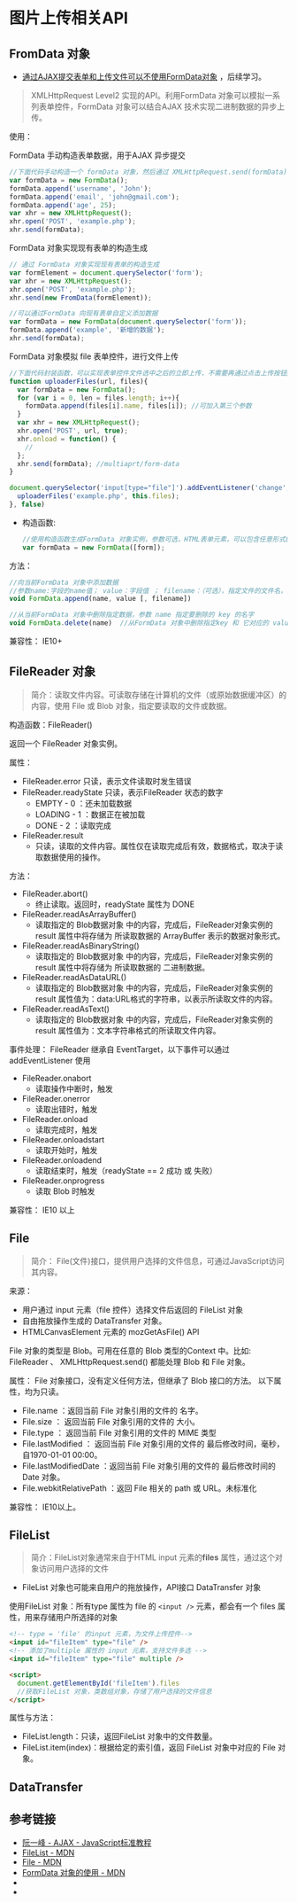 # 图片上传相关API

## FromData 对象

- [通过AJAX提交表单和上传文件可以不使用FormData对象](https://developer.mozilla.org/en-US/docs/Web/API/XMLHttpRequest/Using_XMLHttpRequest#Submitting_forms_and_uploading_files) ，后续学习。

> XMLHttpRequest Level2 实现的API。利用FormData 对象可以模拟一系列表单控件，FormData 对象可以结合AJAX 技术实现二进制数据的异步上传。

使用：

FormData 手动构造表单数据，用于AJAX 异步提交

```javascript
//下面代码手动构造一个 formData 对象，然后通过 XMLHttpRequest.send(formData) 方法提交数据。效果与点击form表单的submit 按钮一样。
var formData = new FormData();
formData.append('username', 'John');
formData.append('email', 'john@gmail.com');
formData.append('age', 25);
var xhr = new XMLHttpRequest();
xhr.open('POST', 'example.php');
xhr.send(formData);
```

FormData 对象实现现有表单的构造生成

```javascript
// 通过 FormData 对象实现现有表单的构造生成
var formElement = document.querySelector('form');
var xhr = new XMLHttpRequest();
xhr.open('POST', 'example.php');
xhr.send(new FromData(formElement));

//可以通过FormData 向现有表单自定义添加数据
var formData = new FormData(document.querySelector('form'));
formData.append('example', '新增的数据');
xhr.send(formData);
```

FormData 对象模拟 file 表单控件，进行文件上传

```javascript
//下面代码封装函数，可以实现表单控件文件选中之后的立即上传，不需要再通过点击上传按钮控制。
function uploaderFiles(url, files){
  var formData = new FormData();
  for (var i = 0, len = files.length; i++){
    formData.append(files[i].name, files[i]); //可加入第三个参数
  }
  var xhr = new XMLHttpRequest();
  xhr.open('POST', url, true);
  xhr.onload = function() {
    //
  };
  xhr.send(formData); //multiaprt/form-data
}

document.querySelector('input[type="file"]').addEventListener('change', function(e){
  uploaderFiles('example.php', this.files);
}, false)
```

- 构造函数:
  ```javascript
  //使用构造函数生成FormData 对象实例，参数可选，HTML表单元素，可以包含任意形式的表单控件，实现表单数据的构造生成。
  var formData = new FormData([form]);
  ```
方法：

```javascript
//向当前FormData 对象中添加数据
//参数name:字段的name值； value：字段值 ； filename：（可选），指定文件的文件名，当value参数被指定为Blob 或 File 对象时，该文件名会被自动发送到服务器。
void FormData.append(name, value [, filename])

//从当前FormData 对象中删除指定数据，参数 name 指定要删除的 key 的名字
void FormData.delete(name)  //从FormData 对象中删除指定key 和 它对应的 value值
```

兼容性： IE10+

## FileReader 对象

> 简介：读取文件内容。可读取存储在计算机的文件（或原始数据缓冲区）的内容，使用 File 或 Blob 对象，指定要读取的文件或数据。

构造函数：FileReader()

  返回一个 FileReader 对象实例。

属性：

- FileReader.error  只读，表示文件读取时发生错误
- FileReader.readyState  只读，表示FileReader 状态的数字
  - EMPTY - 0 ：还未加载数据
  - LOADING - 1 ：数据正在被加载
  - DONE - 2 ：读取完成
- FileReader.result
  - 只读，读取的文件内容。属性仅在读取完成后有效，数据格式，取决于读取数据使用的操作。

方法：

- FileReader.abort()
  - 终止读取。返回时，readyState 属性为 DONE
- FileReader.readAsArrayBuffer()
  - 读取指定的 Blob数据对象 中的内容，完成后，FileReader对象实例的 result 属性中将存储为 所读取数据的 ArrayBuffer 表示的数据对象形式。
- FileReader.readAsBinaryString()
  - 读取指定的 Blob数据对象 中的内容，完成后，FileReader对象实例的 result 属性中将存储为 所读取数据的 二进制数据。
- FileReader.readAsDataURL()
  - 读取指定的 Blob数据对象 中的内容，完成后，FileReader对象实例的 result 属性值为：data:URL格式的字符串，以表示所读取文件的内容。
- FileReader.readAsText()
  - 读取指定的 Blob数据对象 中的内容，完成后，FileReader对象实例的 result 属性值为：文本字符串格式的所读取文件内容。

事件处理： FileReader 继承自 EventTarget，以下事件可以通过addEventListener 使用

- FileReader.onabort
  - 读取操作中断时，触发
- FileReader.onerror
  - 读取出错时，触发
- FileReader.onload
  - 读取完成时，触发
- FileReader.onloadstart
  - 读取开始时，触发
- FileReader.onloadend
  - 读取结束时，触发（readyState == 2 成功 或 失败）
- FileReader.onprogress
  - 读取 Blob 时触发

兼容性： IE10 以上

## File

> 简介： File(文件)接口，提供用户选择的文件信息，可通过JavaScript访问其内容。

来源：

- 用户通过 input 元素（file 控件）选择文件后返回的 FileList 对象
- 自由拖放操作生成的 DataTransfer 对象。
- HTMLCanvasElement 元素的 mozGetAsFile() API

File 对象的类型是 Blob。可用在任意的 Blob 类型的Context 中。比如: FileReader 、 XMLHttpRequest.send() 都能处理 Blob 和 File 对象。

属性： File 对象接口，没有定义任何方法，但继承了 Blob 接口的方法。 以下属性，均为只读。

- File.name ：返回当前 File 对象引用的文件的 名字。
- File.size ： 返回当前 File 对象引用的文件的 大小。
- File.type ： 返回当前 File 对象引用的文件的 MIME 类型
- File.lastModified ： 返回当前 File 对象引用的文件的 最后修改时间，毫秒，自1970-01-01 00:00。
- File.lastModifiedDate ：返回当前 File 对象引用的文件的 最后修改时间的 Date 对象。
- File.webkitRelativePath ：返回 File 相关的 path 或 URL。未标准化

兼容性： IE10以上。

## FileList

> 简介：FileList对象通常来自于HTML input 元素的**files** 属性，通过这个对象访问用户选择的文件
- FileList 对象也可能来自用户的拖放操作，API接口 DataTransfer 对象

使用FileList 对象：所有type 属性为 file 的 `<input />` 元素，都会有一个 files 属性，用来存储用户所选择的对象

```html
<!-- type = 'file' 的input 元素，为文件上传控件-->
<input id="fileItem" type="file" />
<!-- 添加了multiple 属性的 input 元素，支持文件多选 -->
<input id="fileItem" type="file" multiple />

<script>
  document.getElementById('fileItem').files
  //获取FileList 对象，类数组对象，存储了用户选择的文件信息
</script>
```

属性与方法：

- FileList.length：只读，返回FileList 对象中的文件数量。
- FileList.item(index)：根据给定的索引值，返回 FileList 对象中对应的 File 对象。

## DataTransfer

## 参考链接

- [阮一峰 - AJAX - JavaScript标准教程](http://javascript.ruanyifeng.com/bom/ajax.html)
- [FileList - MDN](https://developer.mozilla.org/zh-CN/docs/Web/API/FileList)
- [File - MDN](https://developer.mozilla.org/zh-CN/docs/Web/API/File)
- [FormData 对象的使用 - MDN](https://developer.mozilla.org/zh-CN/docs/Web/API/FormData/Using_FormData_Objects)
- []()
- []()